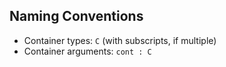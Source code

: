 ## Naming Conventions

- Container types: `C` (with subscripts, if multiple)
- Container arguments: `cont : C`
